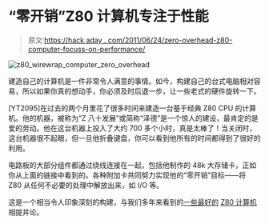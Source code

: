 # “零开销”Z80 计算机专注于性能

> 原文:[https://hack aday . com/2011/06/24/zero-overhead-z80-computer-focuss-on-performance/](https://hackaday.com/2011/06/24/zero-overhead-z80-computer-focuses-on-performance/)

![z80_wirewrap_computer_zero_overhead](../Images/29ea9af1a147d7691ac6fe1f781d6515.png "z80_wirewrap_computer_zero_overhead")

建造自己的计算机是一件非常令人满意的事情。如今，构建自己的台式电脑相对容易，所以如果你真的想动手，你必须及时后退一步，让一些老式的硬件旋转一下。

[YT2095]在过去的两个月里花了很多时间来建造一台基于经典 Z80 CPU 的计算机。他的机器，被称为“Z 八十发展”或简称“泽德”是一个惊人的建设，最肯定的是爱的劳动。他在这台机器上投入了大约 700 多个小时，真是太棒了！当关闭时，这台机器很不起眼，但一旦他折叠键盘，你可以看到他所有的时间都得到了很好的利用。

电路板的大部分组件都通过绕线连接在一起，包括他制作的 48k 大存储卡，正如你从上面的链接中看到的。各种附加卡共同努力实现他的“零开销”目标——将 Z80 从任何不必要的处理中解放出来，如 I/O 等。

这是一个相当令人印象深刻的构建，与我们多年来看到的[一些最好的](http://hackaday.com/2009/01/10/n8vem-single-board-z80-computer/) [Z80 计算机](http://hackaday.com/2010/11/08/the-v4z80p-the-8-bit-laptop/)相提并论。